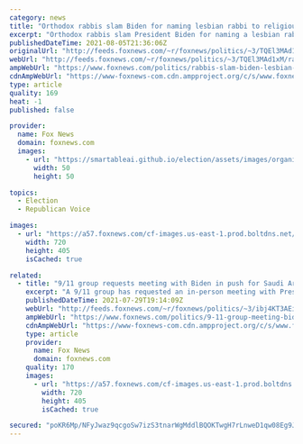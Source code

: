 ```yaml
---
category: news
title: "Orthodox rabbis slam Biden for naming lesbian rabbi to religious freedom coalition"
excerpt: "Orthodox rabbis slam President Biden for naming a lesbian rabbi to USCIRF, the U.S. Commission on International Religious Freedom."
publishedDateTime: 2021-08-05T21:36:06Z
originalUrl: "http://feeds.foxnews.com/~r/foxnews/politics/~3/TQEl3MAd1xM/rabbis-slam-biden-lesbian-rabbi-religious-freedom-coalition"
webUrl: "http://feeds.foxnews.com/~r/foxnews/politics/~3/TQEl3MAd1xM/rabbis-slam-biden-lesbian-rabbi-religious-freedom-coalition"
ampWebUrl: "https://www.foxnews.com/politics/rabbis-slam-biden-lesbian-rabbi-religious-freedom-coalition.amp"
cdnAmpWebUrl: "https://www-foxnews-com.cdn.ampproject.org/c/s/www.foxnews.com/politics/rabbis-slam-biden-lesbian-rabbi-religious-freedom-coalition.amp"
type: article
quality: 169
heat: -1
published: false

provider:
  name: Fox News
  domain: foxnews.com
  images:
    - url: "https://smartableai.github.io/election/assets/images/organizations/foxnews.com-50x50.jpg"
      width: 50
      height: 50

topics:
  - Election
  - Republican Voice

images:
  - url: "https://a57.foxnews.com/cf-images.us-east-1.prod.boltdns.net/v1/static/694940094001/7ba87f3c-a28d-4db0-9091-321bceab4194/26944eeb-de39-451e-8cab-f02ca10c91aa/1280x720/match/720/405/image.jpg?ve=1&tl=1"
    width: 720
    height: 405
    isCached: true

related:
  - title: "9/11 group requests meeting with Biden in push for Saudi Arabia documents release"
    excerpt: "A 9/11 group has requested an in-person meeting with President Biden as the nation will this fall mark 20 years since the terrorist attacks, and families of victims still search for answers. "
    publishedDateTime: 2021-07-29T19:14:09Z
    webUrl: "http://feeds.foxnews.com/~r/foxnews/politics/~3/ibj4KT3AEig/9-11-group-meeting-biden-saudi-arabia-documents-release"
    ampWebUrl: "https://www.foxnews.com/politics/9-11-group-meeting-biden-saudi-arabia-documents-release.amp"
    cdnAmpWebUrl: "https://www-foxnews-com.cdn.ampproject.org/c/s/www.foxnews.com/politics/9-11-group-meeting-biden-saudi-arabia-documents-release.amp"
    type: article
    provider:
      name: Fox News
      domain: foxnews.com
    quality: 170
    images:
      - url: "https://a57.foxnews.com/cf-images.us-east-1.prod.boltdns.net/v1/static/694940094001/c68fb5de-0035-4ff2-8af1-6fcdcf63d7cd/90dd0e28-dda5-4817-aa86-64d185ac347e/1280x720/match/720/405/image.jpg?ve=1&tl=1"
        width: 720
        height: 405
        isCached: true

secured: "poKR6Mp/NFyJwaz9qcgoSw7izS3tnarWgMddlBQOKTwgH7rLnweD1qw08Eg9JQwdG9ZYovZdCo36+XG28VILGEWXccjLC2+f4EjNTfjrbse04jfBFVnVPkqSrt8rWVUu3JQEsPDZTsxxd59wUsr7p3lyE+L4cloqAdRj2ioXGQT5SiImXHwHDUle4IMs5QBV2FWWbcwbDhOfV9pOyvzVWzGDpyUSs1GjdfVOQNQEpqj/35a+tIfPcvDc8kmHN2dyA5jPJPGhOSDXLBbFobawSxYtzquLaAiEkoDIIbk3+xeI8Iwg7OxCEOIPCEpZ9LmM/dd+BUVmnZVoWv/oYYfHPJ23mO2/BDvrPzf00s5oilM=;X2QfYw2le1vuLArhkuSCAw=="
---
```


